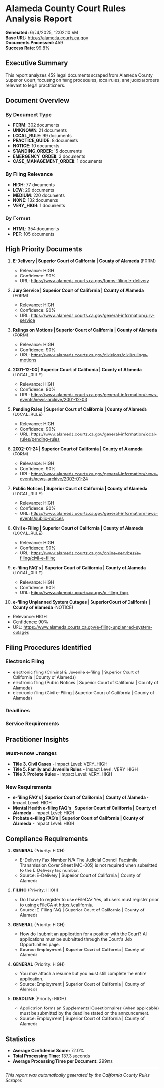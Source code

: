 # Alameda County Court Rules Analysis Report

**Generated:** 6/24/2025, 12:02:10 AM  
**Base URL:** https://alameda.courts.ca.gov  
**Documents Processed:** 459  
**Success Rate:** 99.8%  

## Executive Summary

This report analyzes 459 legal documents scraped from Alameda County Superior Court, focusing on filing procedures, local rules, and judicial orders relevant to legal practitioners.

## Document Overview

### By Document Type
- **FORM**: 302 documents
- **UNKNOWN**: 21 documents
- **LOCAL_RULE**: 99 documents
- **PRACTICE_GUIDE**: 8 documents
- **NOTICE**: 10 documents
- **STANDING_ORDER**: 15 documents
- **EMERGENCY_ORDER**: 3 documents
- **CASE_MANAGEMENT_ORDER**: 1 documents

### By Filing Relevance
- **HIGH**: 77 documents
- **LOW**: 29 documents
- **MEDIUM**: 220 documents
- **NONE**: 132 documents
- **VERY_HIGH**: 1 documents

### By Format
- **HTML**: 354 documents
- **PDF**: 105 documents

## High Priority Documents

1. **E-Delivery | Superior Court of California | County of Alameda** (FORM)
   - Relevance: HIGH
   - Confidence: 90%
   - URL: https://www.alameda.courts.ca.gov/forms-filing/e-delivery

2. **Jury Service | Superior Court of California | County of Alameda** (FORM)
   - Relevance: HIGH
   - Confidence: 90%
   - URL: https://www.alameda.courts.ca.gov/general-information/jury-service

3. **Rulings on Motions | Superior Court of California | County of Alameda** (FORM)
   - Relevance: HIGH
   - Confidence: 90%
   - URL: https://www.alameda.courts.ca.gov/divisions/civil/rulings-motions

4. **2001-12-03 | Superior Court of California | County of Alameda** (LOCAL_RULE)
   - Relevance: HIGH
   - Confidence: 90%
   - URL: https://www.alameda.courts.ca.gov/general-information/news-events/news-archive/2001-12-03

5. **Pending Rules | Superior Court of California | County of Alameda** (LOCAL_RULE)
   - Relevance: HIGH
   - Confidence: 90%
   - URL: https://www.alameda.courts.ca.gov/general-information/local-rules/pending-rules

6. **2002-01-24 | Superior Court of California | County of Alameda** (FORM)
   - Relevance: HIGH
   - Confidence: 90%
   - URL: https://www.alameda.courts.ca.gov/general-information/news-events/news-archive/2002-01-24

7. **Public Notices | Superior Court of California | County of Alameda** (LOCAL_RULE)
   - Relevance: HIGH
   - Confidence: 90%
   - URL: https://www.alameda.courts.ca.gov/general-information/news-events/public-notices

8. **Civil e-Filing | Superior Court of California | County of Alameda** (LOCAL_RULE)
   - Relevance: HIGH
   - Confidence: 90%
   - URL: https://www.alameda.courts.ca.gov/online-services/e-filing/civil-e-filing

9. **e-filing FAQ's | Superior Court of California | County of Alameda** (LOCAL_RULE)
   - Relevance: HIGH
   - Confidence: 90%
   - URL: https://www.alameda.courts.ca.gov/e-filing-faqs

10. **e-filing Unplanned System Outages | Superior Court of California | County of Alameda** (NOTICE)
   - Relevance: HIGH
   - Confidence: 90%
   - URL: https://www.alameda.courts.ca.gov/e-filing-unplanned-system-outages

## Filing Procedures Identified

### Electronic Filing
- electronic filing (Criminal & Juvenile e-filing | Superior Court of California | County of Alameda)
- electronic filing (Public Notices | Superior Court of California | County of Alameda)
- electronic filing (Civil e-Filing | Superior Court of California | County of Alameda)

### Deadlines


### Service Requirements


## Practitioner Insights

### Must-Know Changes
- **Title 3. Civil Cases** - Impact Level: VERY_HIGH
- **Title 5. Family and Juvenile Rules** - Impact Level: VERY_HIGH
- **Title 7. Probate Rules** - Impact Level: VERY_HIGH

### New Requirements
- **e-filing FAQ's | Superior Court of California | County of Alameda** - Impact Level: HIGH
- **Mental Health e-filing FAQ's | Superior Court of California | County of Alameda** - Impact Level: HIGH
- **Probate e-filing FAQ's | Superior Court of California | County of Alameda** - Impact Level: HIGH

## Compliance Requirements

1. **GENERAL** (Priority: HIGH)
   - E-Delivery Fax Number N/A The Judicial Council Facsimile Transmission Cover Sheet (MC-005) is not required when submitted to the E-Delivery fax number.
   - Source: E-Delivery | Superior Court of California | County of Alameda

2. **FILING** (Priority: HIGH)
   - Do I have to register to use eFileCA? Yes, all users must register prior to using eFileCA at https://california.
   - Source: E-Filing FAQ | Superior Court of California | County of Alameda

3. **GENERAL** (Priority: HIGH)
   - How do I submit an application for a position with the Court? All applications must be submitted through the Court's Job Opportunities page.
   - Source: Employment | Superior Court of California | County of Alameda

4. **GENERAL** (Priority: HIGH)
   - You may attach a resume but you must still complete the entire application.
   - Source: Employment | Superior Court of California | County of Alameda

5. **DEADLINE** (Priority: HIGH)
   - Application forms an Supplemental Questionnaires (when applicable) must be submitted by the deadline stated on the announcement.
   - Source: Employment | Superior Court of California | County of Alameda

## Statistics

- **Average Confidence Score:** 72.0%
- **Total Processing Time:** 137.3 seconds
- **Average Processing Time per Document:** 299ms

---

*This report was automatically generated by the California County Rules Scraper.*